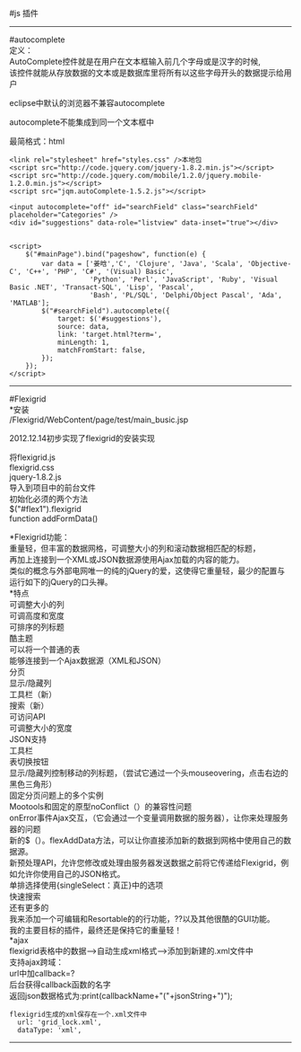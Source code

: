 #js 插件            
            
-----------------------------------------------------------------------------------------------------------------            
#autocomplete            
定义：            
AutoComplete控件就是在用户在文本框输入前几个字母或是汉字的时候,            
该控件就能从存放数据的文本或是数据库里将所有以这些字母开头的数据提示给用户            
            
eclipse中默认的浏览器不兼容autocomplete            
            
autocomplete不能集成到同一个文本框中            
            
最简格式：html            
            
	<link rel="stylesheet" href="styles.css" />本地包            
	<script src="http://code.jquery.com/jquery-1.8.2.min.js"></script>            
	<script src="http://code.jquery.com/mobile/1.2.0/jquery.mobile-1.2.0.min.js"></script>            
	<script src="jqm.autoComplete-1.5.2.js"></script>            
            
	<input autocomplete="off" id="searchField" class="searchField" placeholder="Categories" />            
	<div id="suggestions" data-role="listview" data-inset="true"></div>            
            
            
	<script>            
		$("#mainPage").bind("pageshow", function(e) {            
			var data = ['姜晗','C', 'Clojure', 'Java', 'Scala', 'Objective-C', 'C++', 'PHP', 'C#', '(Visual) Basic',		            
						'Python', 'Perl', 'JavaScript', 'Ruby', 'Visual Basic .NET', 'Transact-SQL', 'Lisp', 'Pascal',		            
						'Bash', 'PL/SQL', 'Delphi/Object Pascal', 'Ada', 'MATLAB'];            
			$("#searchField").autocomplete({            
				target: $('#suggestions'),            
				source: data,            
				link: 'target.html?term=',            
				minLength: 1,            
				matchFromStart: false,					            
			});            
		});             
	</script>            
---------------------------------------------------------------------------------------------------------------------            
#Flexigrid            
*安装                
/Flexigrid/WebContent/page/test/main_busic.jsp                
            
2012.12.14初步实现了flexigrid的安装实现                
            
将flexigrid.js                
flexigrid.css                
jquery-1.8.2.js                
导入到项目中的前台文件                
初始化必须的两个方法                
$("#flex1").flexigrid                
function addFormData()            
            
            
*Flexigrid功能：            
	重量轻，但丰富的数据网格，可调整大小的列和滚动数据相匹配的标题，            
	再加上连接到一个XML或JSON数据源使用Ajax加载的内容的能力。            
	类似的概念与外部电网唯一的纯的jQuery的爱，这使得它重量轻，最少的配置与运行如下的jQuery的口头禅。            
*特点            
	可调整大小的列            
	可调高度和宽度            
	可排序的列标题            
	酷主题            
	可以将一个普通的表            
	能够连接到一个Ajax数据源（XML和JSON）            
	分页            
	显示/隐藏列            
	工具栏（新）            
	搜索（新）            
	可访问API            
	可调整大小的宽度            
	JSON支持            
	工具栏            
	表切换按钮            
	显示/隐藏列控制移动的列标题，（尝试它通过一个头mouseovering，点击右边的黑色三角形）            
	固定分页问题上的多个实例            
	Mootools和固定的原型noConflict（）的兼容性问题            
	onError事件Ajax交互，（它会通过一个变量调用数据的服务器），让你来处理服务器的问题            
	新的$（）。flexAddData方法，可以让你直接添加新的数据到网格中使用自己的数据源。            
	新预处理API，允许您修改或处理由服务器发送数据之前将它传递给Flexigrid，例如允许你使用自己的JSON格式。            
	单排选择使用{singleSelect：真正}中的选项            
	快速搜索            
	还有更多的            
	我来添加一个可编辑和Resortable的的行功能，??以及其他很酷的GUI功能。            
	我的主要目标的插件，最终还是保持它的重量轻！            
*ajax            
	flexigrid表格中的数据——>自动生成xml格式——>添加到新建的.xml文件中             
	支持ajax跨域：            
	    url中加callback=?            
	    后台获得callback函数的名字            
		返回json数据格式为:print(callbackName+"("+jsonString+")");              
            
	flexigrid生成的xml保存在一个.xml文件中            
	  url: 'grid_lock.xml',             
	  dataType: 'xml',             
            
-------------------------------------------------------------------------------------------------------------------            

